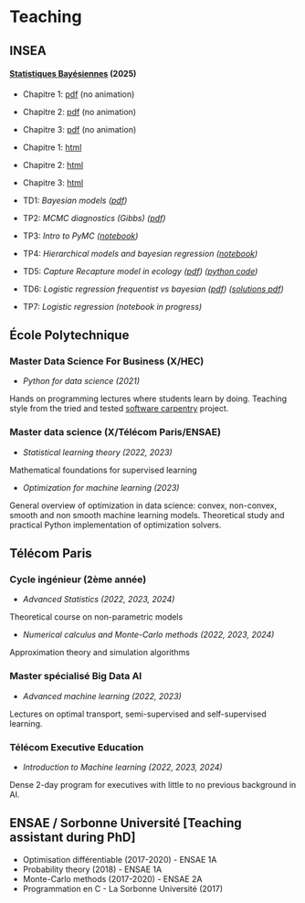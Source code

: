 # Teaching

## INSEA
#### [Statistiques Bayésiennes](statsbayes.md) (2025)
- Chapitre 1: [pdf](media/teaching/SB/SB-ch1.pdf) (no animation)
- Chapitre 2:  [pdf](media/teaching/SB/SB-ch2.pdf) (no animation)
- Chapitre 3:  [pdf](media/teaching/SB/SB-ch3.pdf) (no animation)
- Chapitre 1: [html](media/teaching/SB/SB-ch1/index.html)
- Chapitre 2: [html](media/teaching/SB/SB-ch2/index.html)
- Chapitre 3: [html](media/teaching/SB/SB-ch3/index.html)

- TD1: _Bayesian models ([pdf](media/teaching/SB/td1_modele_bayesien.pdf))_
- TP2: _MCMC diagnostics (Gibbs) ([pdf](media/teaching/SB/td2_mcmc_diagnostics.pdf))_
- TP3: _Intro to PyMC ([notebook](media/teaching/SB/td3_intro_pymc.ipynb))_
- TP4: _Hierarchical models and bayesian regression ([notebook](media/teaching/SB/hierarchical_model.ipynb))_
- TD5: _Capture Recapture model in ecology ([pdf](media/teaching/SB/td5_capture.pdf))_ _([python code](media/teaching/SB/capture_recapture_v1.py))_
- TD6: _Logistic regression frequentist vs bayesian ([pdf](media/teaching/SB/td6.pdf)) ([solutions pdf](media/teaching/SB/td6_solutions.pdf.pdf))_
- TP7: _Logistic regression (notebook in progress)_

## École Polytechnique

### Master Data Science For Business (X/HEC)
- *Python for data science (2021)*

Hands on programming lectures where students learn by doing. Teaching style from the tried
and tested [software carpentry](https://software-carpentry.org/) project.

### Master data science (X/Télécom Paris/ENSAE)
- *Statistical learning theory (2022, 2023)*

Mathematical foundations for supervised learning

- *Optimization for machine learning (2023)*

General overview of optimization in data science: convex, non-convex, smooth and non smooth machine learning models. Theoretical study and practical Python implementation of optimization solvers.

## Télécom Paris

### Cycle ingénieur (2ème année)
- *Advanced Statistics (2022, 2023, 2024)*

Theoretical course on non-parametric models
- *Numerical calculus and Monte-Carlo methods (2022, 2023, 2024)*

Approximation theory and simulation algorithms

### Master spécialisé Big Data AI
- *Advanced machine learning (2022, 2023)*

 Lectures on optimal transport, semi-supervised and self-supervised learning.

### Télécom Executive Education
- *Introduction to Machine learning (2022, 2023, 2024)*

Dense 2-day program for executives with little to no previous background in AI.

## ENSAE / Sorbonne Université [Teaching assistant during PhD]

- Optimisation différentiable (2017-2020) - ENSAE 1A
- Probability theory (2018) - ENSAE 1A
- Monte-Carlo methods (2017-2020) - ENSAE 2A
- Programmation en C - La Sorbonne Université (2017)
